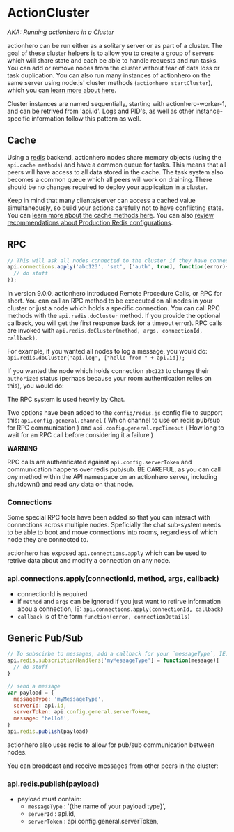 
# ActionCluster
*AKA: Running actionhero in a Cluster*

actionhero can be run either as a solitary server or as part of a cluster.  The goal of these cluster helpers is to allow you to create a group of servers which will share state and each be able to handle requests and run tasks.  You can add or remove nodes from the cluster without fear of data loss or task duplication.  You can also run many instances of actionhero on the same server using node.js' cluster methods (`actionhero startCluster`), which you [can learn more about here](/docs#production-notes).

Cluster instances are named sequentially, starting with actionhero-worker-1, and can be retrived from 'api.id'. Logs and PID's, as well as other instance-specific information follow this pattern as well.

## Cache

Using a [redis](http://redis.io/) backend, actionhero nodes share memory objects (using the `api.cache methods`) and have a common queue for tasks. This means that all peers will have access to all data stored in the cache.  The task system also becomes a common queue which all peers will work on draining.  There should be no changes required to deploy your applicaiton in a cluster.  

Keep in mind that many clients/server can access a cached value simultaneously, so build your actions carefully not to have conflicting state.  You can [learn more about the cache methods here](/docs#general-cache-notes).  You can also [review recommendations about Production Redis configurations](/docs#redis-configurations).

## RPC

```javascript
// This will ask all nodes connected to the cluster if they have connection #`abc123` and if they do, run `connection.set('auth', true) on it`
api.connections.apply('abc123', 'set', ['auth', true], function(error){
  // do stuff
});
```

In version 9.0.0, actionhero introduced Remote Procedure Calls, or RPC for short.  You can call an RPC method to be excecuted on all nodes in your cluster or just a node which holds a specific connection.  You can call RPC methods with the `api.redis.doCluster` method.  If you provide the optional callback, you will get the first response back (or a timeout error).  RPC calls are invoked with `api.redis.doCluster(method, args, connectionId, callback)`.

For example, if you wanted all nodes to log a message, you would do: `api.redis.doCluster('api.log', ["hello from " + api.id]);`

If you wanted the node which holds connection `abc123` to change their `authorized` status (perhaps because your room authentication relies on this), you would do:

The RPC system is used heavily by Chat.

Two options have been added to the `config/redis.js` config file to support this: `api.config.general.channel` ( Which channel to use on redis pub/sub for RPC communication ) and `api.config.general.rpcTimeout` ( How long to wait for an RPC call before considering it a failure )

**WARNING**

RPC calls are authenticated against `api.config.serverToken` and communication happens over redis pub/sub. BE CAREFUL, as you can call *any* method within the API namespace on an actionhero server, including shutdown() and read *any* data on that node.

### Connections

Some special RPC tools have been added so that you can interact with connections across multiple nodes.  Speficially the chat sub-system needs to be able to boot and move connections into rooms, regardless of which node they are connected to.

actionhero has exposed `api.connections.apply` which can be used to retrive data about and modify a connection on any node.

### api.connections.apply(connectionId, method, args, callback)
- connectionId is required
- if `method` and `args` can be ignored if you just want to retirve information abou a connection, IE: `api.connections.apply(connectionId, callback)`
- `callback` is of the form `function(error, connectionDetails)`

## Generic Pub/Sub

```javascript
// To subscirbe to messages, add a callback for your `messageType`, IE:
api.redis.subscriptionHandlers['myMessageType'] = function(message){
  // do stuff
}

// send a message
var payload = {
  messageType: 'myMessageType',
  serverId: api.id,
  serverToken: api.config.general.serverToken,
  message: 'hello!',
}
api.redis.publish(payload)
```

actionhero also uses redis to allow for pub/sub communication between nodes.  

You can broadcast and receive messages from other peers in the cluster:

### api.redis.publish(payload)
- payload must contain:
  - `messageType`  : '{the name of your payload type}',
  - `serverId`     : api.id,
  - `serverToken`  : api.config.general.serverToken,
